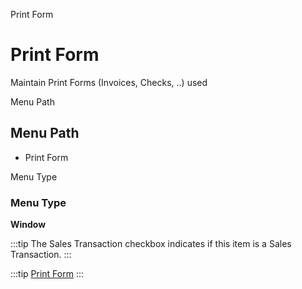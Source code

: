 
Print Form
# Print Form


Maintain Print Forms (Invoices, Checks, ..) used

Menu Path
## Menu Path



- Print Form

Menu Type
### Menu Type

**Window**

:::tip
The Sales Transaction checkbox indicates if this item is a Sales Transaction.
:::

:::tip
[Print Form](functional-guide/window/window-print-form.md)
:::